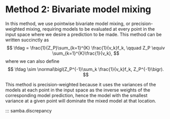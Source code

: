 # Method 2: Bivariate model mixing

In this method, we use pointwise bivariate model mixing, or precision-weighted mixing, requiring models to be evaluated at every point in the input space
where we desire a prediction to be made. This method can be written succinctly as
$$
\fdag = \frac{1}{Z_P}\sum_{k=1}^{K} \frac{1}{v_k}f_k,
   \qquad Z_P \equiv \sum_{k=1}^{K}\frac{1}{v_k},
$$
where we can also define
$$
\fdag \sim \normal\bigl(Z_P^{-1}\sum_k \frac{1}{v_k}f_k, Z_P^{-1}\bigr).
$$

This method is precision-weighted because it uses the variances of the models at each point in the input space as the inverse weights of the corresponding model prediction, hence the model with the smallest variance at a given point will dominate the mixed model at that location.

::: samba.discrepancy
